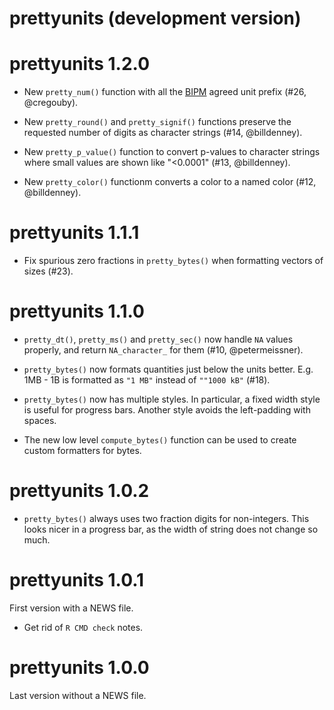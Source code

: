 # prettyunits (development version)

# prettyunits 1.2.0

* New `pretty_num()` function with all the [BIPM](https://www.bipm.org)
  agreed unit prefix (#26, @cregouby).

* New `pretty_round()` and `pretty_signif()` functions preserve the requested
  number of digits as character strings (#14, @billdenney).

* New `pretty_p_value()` function to convert p-values to character strings
  where small values are shown like "<0.0001" (#13, @billdenney).

* New `pretty_color()` functionm converts a color to a named color
  (#12, @billdenney).

# prettyunits 1.1.1

* Fix spurious zero fractions in `pretty_bytes()` when formatting
  vectors of sizes (#23).

# prettyunits 1.1.0

* `pretty_dt()`, `pretty_ms()` and `pretty_sec()` now handle `NA` values
  properly, and return `NA_character_` for them (#10, @petermeissner).

* `pretty_bytes()` now formats quantities just below the units better.
  E.g. 1MB - 1B is formatted as `"1 MB"` instead of `""1000 kB"` (#18).

* `pretty_bytes()` now has multiple styles. In particular, a fixed width
  style is useful for progress bars. Another style avoids the left-padding
  with spaces.

* The new low level `compute_bytes()` function can be used to create
  custom formatters for bytes.

# prettyunits 1.0.2

* `pretty_bytes()` always uses two fraction digits for non-integers.
  This looks nicer in a progress bar, as the width of string does not
  change so much.

# prettyunits 1.0.1

First version with a NEWS file.

* Get rid of `R CMD check` notes.

# prettyunits 1.0.0

Last version without a NEWS file.
